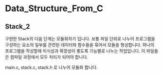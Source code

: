 # Data_Structure_From_C
## Stack_2
구현한 Stack의 다음 단계는 모듈화하기 입니다. 보통 파일 단위로 나누어 프로그램을 구성하는 요소의 일부를 관련된 데이터와 함수들을 묶어서 모듈을 형성합니다. 
하나의 프로그램을 작성할때 이식성과 확장성이 좋도록 기능별로 나누는 작업입니다. 이 파일들은 컴파일 과정에서 모두 처리가 되어야 합니다.
  
  main.c, stack.c, stack.h 로 나누어 모듈화 합니다.  

